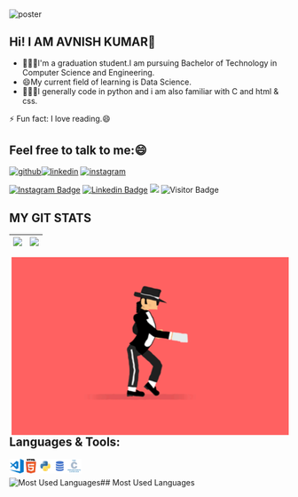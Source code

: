 
<img align="center" alt="poster" src="glow.jpg" width="900" height="140" />

## Hi! I AM AVNISH KUMAR👋

- 👨🏻‍🎓I'm a graduation student.I am pursuing Bachelor of Technology in Computer Science and Engineering.  
- 😄My current field of learning is Data Science.  
- 👨🏻‍💻I generally code in python and i am also familiar with C and html & css.

 ⚡ Fun fact: I love reading.😄
 
 ## Feel free to talk to me:😄
 [<img src='https://cdn.jsdelivr.net/npm/simple-icons@3.0.1/icons/github.svg' alt='github' height='40'>](https://github.com/avnish-empire/)[<img src='https://cdn.jsdelivr.net/npm/simple-icons@3.0.1/icons/linkedin.svg' alt='linkedin' height='40'>](https://www.linkedin.com/in/https://www.linkedin.com/in/avnish-k-a60a79191/)  [<img src='https://cdn.jsdelivr.net/npm/simple-icons@3.0.1/icons/instagram.svg' alt='instagram' height='40'>](https://instagram.com/the_avnish_empire?utm_medium=copy_link)

 
[![Instagram Badge](https://img.shields.io/badge/-the_avnish_empire-blueviolet?style=plastic-square&logo=instagram&logoColor=white&link=https://instagram.com/avnish-empire/)](https://instagram.com/the_avnish_empire?utm_medium=copy_link)
[![Linkedin Badge](https://img.shields.io/badge/-AVNISH-blue?style=plastic-square&logo=Linkedin&logoColor=white&link=https://www.linkedin.com/in/avnish-k-a60a79191/)](https://linkedin.com/in/avnish-k-a60a79191/)
<a href="https://avnish-empire.github.io/myresume/"><img src="C:\Users\VINOD\Downloads\Maayavi  Professional Resume (4).svg"/></a>
![Visitor Badge](https://visitor-badge.laobi.icu/badge?page_id=avnish-empire)
 
 
## MY GIT STATS
<img src="https://github-readme-stats.vercel.app/api?username=avnish-empire&&show_icons=true&count_private=true&theme=radical"/>|<img src="https://github-readme-streak-stats.herokuapp.com/?user=avnish-empire&theme=radical"/>
|---|---|

<img align="right" alt="GIF" src="av.gif" width="500" height="320" />
 

## Languages & Tools:

<img align="left" alt="Visual Studio Code" width="26px" src="https://raw.githubusercontent.com/github/explore/80688e429a7d4ef2fca1e82350fe8e3517d3494d/topics/visual-studio-code/visual-studio-code.png" />
<img align="left" alt="HTML5" width="26px" src="https://raw.githubusercontent.com/github/explore/80688e429a7d4ef2fca1e82350fe8e3517d3494d/topics/html/html.png" />
<img align="left" alt="python" width="26px" src="https://raw.githubusercontent.com/github/explore/80688e429a7d4ef2fca1e82350fe8e3517d3494d/topics/python/python.png" />
<img align="left" alt="SQL" width="26px" src="https://raw.githubusercontent.com/github/explore/80688e429a7d4ef2fca1e82350fe8e3517d3494d/topics/sql/sql.png" />
<img align="left" alt="C" width="26px" src="https://raw.githubusercontent.com/github/explore/80688e429a7d4ef2fca1e82350fe8e3517d3494d/topics/c/c.png" />

<br>
<br>
 ## Most Used Languages
  <img align = "left" alt="Most Used Languages" src= "https://github-readme-stats.vercel.app/api/top-langs/?username=avnish-empire" />
</details>
